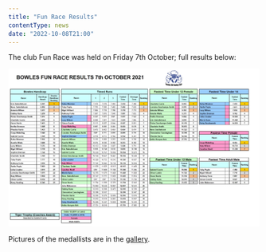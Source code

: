 ```yaml
---
title: "Fun Race Results"
contentType: news
date: "2022-10-08T21:00"
---
```


The club Fun Race was held on Friday 7th October; full results below:

![handicap results](race_results.jpeg)

Pictures of the medallists are in the [gallery](/gallery/2022/221007_fun_race).

